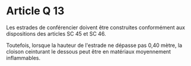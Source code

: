 # Article Q 13

Les estrades de conférencier doivent être construites conformément aux dispositions des articles SC 45 et SC 46.

Toutefois, lorsque la hauteur de l'estrade ne dépasse pas 0,40 mètre, la cloison ceinturant le dessous peut être en matériaux moyennement inflammables.
